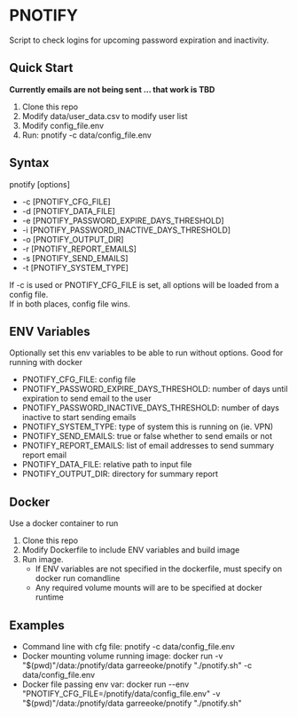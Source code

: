 # PNOTIFY

Script to check logins for upcoming password expiration and inactivity.

## Quick Start

**Currently emails are not being sent ... that work is TBD**

1. Clone this repo
2. Modify data/user_data.csv to modify user list
3. Modify config_file.env
4. Run: pnotify -c data/config_file.env

## Syntax

pnotify [options]

* -c [PNOTIFY_CFG_FILE]
* -d [PNOTIFY_DATA_FILE]
* -e [PNOTIFY_PASSWORD_EXPIRE_DAYS_THRESHOLD]
* -i [PNOTIFY_PASSWORD_INACTIVE_DAYS_THRESHOLD]
* -o [PNOTIFY_OUTPUT_DIR]
* -r [PNOTIFY_REPORT_EMAILS]
* -s [PNOTIFY_SEND_EMAILS]
* -t [PNOTIFY_SYSTEM_TYPE]

If -c is used or PNOTIFY_CFG_FILE is set, all options will be loaded from a config file.  
If in both places, config file wins.

## ENV Variables

Optionally set this env variables to be able to run without options.  Good for running with
docker

* PNOTIFY_CFG_FILE: config file
* PNOTIFY_PASSWORD_EXPIRE_DAYS_THRESHOLD: number of days until expiration to send email to the user
* PNOTIFY_PASSWORD_INACTIVE_DAYS_THRESHOLD: number of days inactive to start sending emails
* PNOTIFY_SYSTEM_TYPE: type of system this is running on (ie. VPN)
* PNOTIFY_SEND_EMAILS: true or false whether to send emails or not
* PNOTIFY_REPORT_EMAILS: list of email addresses to send summary report email
* PNOTIFY_DATA_FILE: relative path to input file
* PNOTIFY_OUTPUT_DIR: directory for summary report

## Docker 

Use a docker container to run

1. Clone this repo
2. Modify Dockerfile to include ENV variables and build image
3. Run image.  
    * If ENV variables are not specified in the dockerfile, must specify on docker run comandline
    * Any required volume mounts will are to be specified at docker runtime
    
## Examples
* Command line with cfg file: pnotify -c data/config_file.env
* Docker mounting volume running image: docker run -v "$(pwd)"/data:/pnotify/data garreeoke/pnotify "./pnotify.sh" -c data/config_file.env
* Docker file passing env var: docker run --env "PNOTIFY_CFG_FILE=/pnotify/data/config_file.env" -v "$(pwd)"/data:/pnotify/data garreeoke/pnotify "./pnotify.sh"